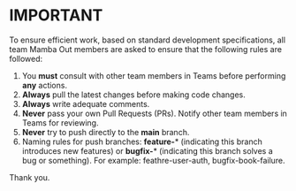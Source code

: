 # IMPORTANT
To ensure efficient work, based on standard development specifications, all team Mamba Out members are asked to ensure that the following rules are followed:

1. You **must** consult with other team members in Teams before performing **any** actions.
2. **Always** pull the latest changes before making code changes.
3. **Always** write adequate comments.
4. **Never** pass your own Pull Requests (PRs). Notify other team members in Teams for reviewing.
5. **Never** try to push directly to the **main** branch.
6. Naming rules for push branches: **feature-*** (indicating this branch introduces new features) or **bugfix-*** (indicating this branch solves a bug or something). For example: feathre-user-auth, bugfix-book-failure.

Thank you.
